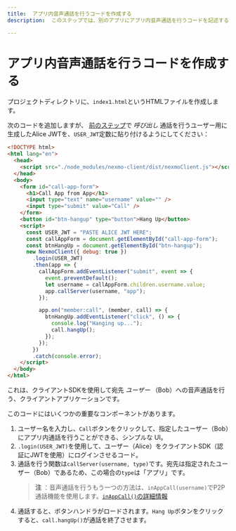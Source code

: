 ```yaml
---
title:  アプリ内音声通話を行うコードを作成する
description:  このステップでは、別のアプリにアプリ内音声通話を行うコードを記述する方法を学びます。

---
```


アプリ内音声通話を行うコードを作成する
===================

プロジェクトディレクトリに、`index1.html`というHTMLファイルを作成します。

次のコードを追加しますが、 [前のステップ](/client-sdk/tutorials/app-to-app/client-sdk/generate-jwts)で *呼び出し* 通話を行うユーザー用に生成したAlice JWTを、`USER_JWT`定数に貼り付けるようにしてください：

```html
<!DOCTYPE html>
<html lang="en">
  <head>
    <script src="./node_modules/nexmo-client/dist/nexmoClient.js"></script>
  </head>
  <body>
    <form id="call-app-form">
      <h1>Call App from App</h1>
      <input type="text" name="username" value="" />
      <input type="submit" value="Call" />
    </form>
    <button id="btn-hangup" type="button">Hang Up</button>
    <script>
      const USER_JWT = "PASTE ALICE JWT HERE";
      const callAppForm = document.getElementById("call-app-form");
      const btnHangUp = document.getElementById("btn-hangup");
      new NexmoClient({ debug: true })
        .login(USER_JWT)
        .then(app => {
          callAppForm.addEventListener("submit", event => {
            event.preventDefault();
            let username = callAppForm.children.username.value;
            app.callServer(username, "app");
          });

          app.on("member:call", (member, call) => {
            btnHangUp.addEventListener("click", () => {
              console.log("Hanging up...");
              call.hangUp();
            });
          });
        })
        .catch(console.error);
    </script>
  </body>
</html>
```

これは、クライアントSDKを使用して宛先 *ユーザー* （Bob）への音声通話を行う、クライアントアプリケーションです。

このコードにはいくつかの重要なコンポーネントがあります。

1. ユーザー名を入力し、`Call`ボタンをクリックして、指定したユーザー（Bob）にアプリ内通話を行うことができる、シンプルな UI。
2. `.login(USER_JWT)`を使用して、ユーザー（Alice）をクライアントSDK（認証にJWTを使用）にログインさせるコード。
3. 通話を行う関数は`callServer(username, type)`です。宛先は指定されたユーザー（Bob）であるため、この場合の`type`は「アプリ」です。  
   > 
   > **注** ：音声通話を行うもう一つの方法は、`inAppCall(username)`でP2P通話機能を使用します。[`inAppCall()`の詳細情報](/sdk/stitch/javascript/Application.html#inAppCall__anchor)
4. 通話すると、ボタンハンドラがロードされます。`Hang Up`ボタンをクリックすると、`call.hangUp()`が通話を終了させます。

